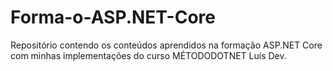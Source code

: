 # Forma-o-ASP.NET-Core
Repositório contendo os conteúdos aprendidos na formação ASP.NET Core com minhas implementações do curso MÉTODODOTNET  Luís Dev.
